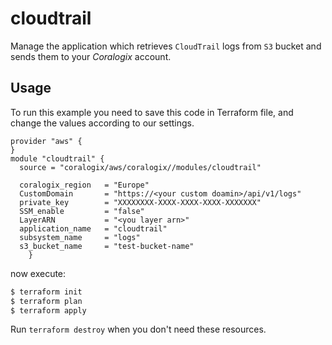 # cloudtrail

Manage the application which retrieves `CloudTrail` logs from `S3` bucket and sends them to your *Coralogix* account.

## Usage

To run this example you need to save this code in Terraform file, and change the values according to our settings.

```hcl
provider "aws" {
}
module "cloudtrail" {
  source = "coralogix/aws/coralogix//modules/cloudtrail"

  coralogix_region   = "Europe"
  CustomDomain       = "https://<your custom doamin>/api/v1/logs"
  private_key        = "XXXXXXXX-XXXX-XXXX-XXXX-XXXXXXX"
  SSM_enable         = "false"
  LayerARN           = "<you layer arn>"
  application_name   = "cloudtrail"
  subsystem_name     = "logs"
  s3_bucket_name     = "test-bucket-name"
    }
```
now execute:
```bash
$ terraform init
$ terraform plan
$ terraform apply
```

Run `terraform destroy` when you don't need these resources.


